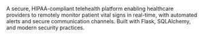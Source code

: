 A secure, HIPAA-compliant telehealth platform enabling healthcare providers to remotely monitor patient vital signs in real-time, with automated alerts and secure communication channels. Built with Flask, SQLAlchemy, and modern security practices.